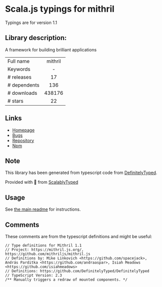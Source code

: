 
# Scala.js typings for mithril

Typings are for version 1.1

## Library description:
A framework for building brilliant applications

|                    |                 |
| ------------------ | :-------------: |
| Full name          | mithril |
| Keywords           | - |
| # releases         | 17 |
| # dependents       | 136 |
| # downloads        | 438176 |
| # stars            | 22 |

## Links
- [Homepage](https://github.com/MithrilJS/mithril.js#readme)
- [Bugs](https://github.com/MithrilJS/mithril.js/issues)
- [Repository](https://github.com/MithrilJS/mithril.js)
- [Npm](https://www.npmjs.com/package/mithril)
    


## Note
This library has been generated from typescript code from [DefinitelyTyped](https://definitelytyped.org).

Provided with :purple_heart: from [ScalablyTyped](https://github.com/oyvindberg/ScalablyTyped)

## Usage
See [the main readme](../../readme.md) for instructions.

## Comments

These comments are from the typescript definitions and might be useful:
```
// Type definitions for Mithril 1.1
// Project: https://mithril.js.org/, https://github.com/mithriljs/mithril.js
// Definitions by: Mike Linkovich <https://github.com/spacejack>, András Parditka <https://github.com/andraaspar>, Isiah Meadows <https://github.com/isiahmeadows>
// Definitions: https://github.com/DefinitelyTyped/DefinitelyTyped
// TypeScript Version: 2.3
/** Manually triggers a redraw of mounted components. */

```

